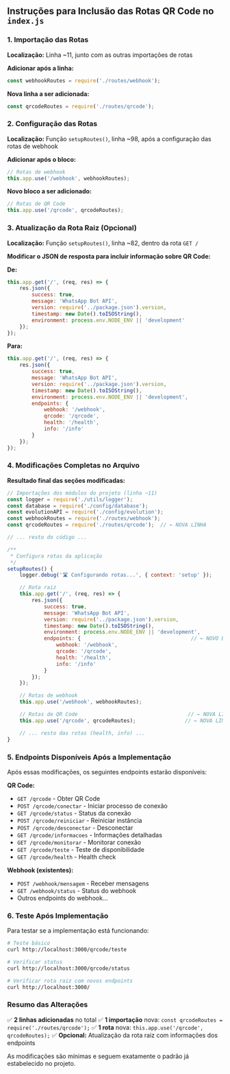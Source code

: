 ## Instruções para Inclusão das Rotas QR Code no `index.js`

### **1. Importação das Rotas**

**Localização:** Linha ~11, junto com as outras importações de rotas

**Adicionar após a linha:**
```javascript
const webhookRoutes = require('./routes/webhook');
```

**Nova linha a ser adicionada:**
```javascript
const qrcodeRoutes = require('./routes/qrcode');
```

### **2. Configuração das Rotas**

**Localização:** Função `setupRoutes()`, linha ~98, após a configuração das rotas de webhook

**Adicionar após o bloco:**
```javascript
// Rotas de webhook
this.app.use('/webhook', webhookRoutes);
```

**Novo bloco a ser adicionado:**
```javascript
// Rotas de QR Code
this.app.use('/qrcode', qrcodeRoutes);
```

### **3. Atualização da Rota Raiz (Opcional)**

**Localização:** Função `setupRoutes()`, linha ~82, dentro da rota `GET /`

**Modificar o JSON de resposta para incluir informação sobre QR Code:**

**De:**
```javascript
this.app.get('/', (req, res) => {
    res.json({
        success: true,
        message: 'WhatsApp Bot API',
        version: require('../package.json').version,
        timestamp: new Date().toISOString(),
        environment: process.env.NODE_ENV || 'development'
    });
});
```

**Para:**
```javascript
this.app.get('/', (req, res) => {
    res.json({
        success: true,
        message: 'WhatsApp Bot API',
        version: require('../package.json').version,
        timestamp: new Date().toISOString(),
        environment: process.env.NODE_ENV || 'development',
        endpoints: {
            webhook: '/webhook',
            qrcode: '/qrcode',
            health: '/health',
            info: '/info'
        }
    });
});
```

### **4. Modificações Completas no Arquivo**

**Resultado final das seções modificadas:**

```javascript
// Importações dos módulos do projeto (linha ~11)
const logger = require('./utils/logger');
const database = require('./config/database');
const evolutionAPI = require('./config/evolution');
const webhookRoutes = require('./routes/webhook');
const qrcodeRoutes = require('./routes/qrcode');  // ← NOVA LINHA

// ... resto do código ...

/**
 * Configura rotas da aplicação
 */
setupRoutes() {
    logger.debug('🛣️ Configurando rotas...', { context: 'setup' });

    // Rota raiz
    this.app.get('/', (req, res) => {
        res.json({
            success: true,
            message: 'WhatsApp Bot API',
            version: require('../package.json').version,
            timestamp: new Date().toISOString(),
            environment: process.env.NODE_ENV || 'development',
            endpoints: {                                    // ← NOVO BLOCO
                webhook: '/webhook',
                qrcode: '/qrcode',
                health: '/health',
                info: '/info'
            }
        });
    });

    // Rotas de webhook
    this.app.use('/webhook', webhookRoutes);

    // Rotas de QR Code                                    // ← NOVA LINHA
    this.app.use('/qrcode', qrcodeRoutes);                // ← NOVA LINHA

    // ... resto das rotas (health, info) ...
}
```

### **5. Endpoints Disponíveis Após a Implementação**

Após essas modificações, os seguintes endpoints estarão disponíveis:

**QR Code:**
- `GET /qrcode` - Obter QR Code
- `POST /qrcode/conectar` - Iniciar processo de conexão
- `GET /qrcode/status` - Status da conexão
- `POST /qrcode/reiniciar` - Reiniciar instância
- `POST /qrcode/desconectar` - Desconectar
- `GET /qrcode/informacoes` - Informações detalhadas
- `GET /qrcode/monitorar` - Monitorar conexão
- `GET /qrcode/teste` - Teste de disponibilidade
- `GET /qrcode/health` - Health check

**Webhook (existentes):**
- `POST /webhook/mensagem` - Receber mensagens
- `GET /webhook/status` - Status do webhook
- Outros endpoints do webhook...

### **6. Teste Após Implementação**

Para testar se a implementação está funcionando:

```bash
# Teste básico
curl http://localhost:3000/qrcode/teste

# Verificar status
curl http://localhost:3000/qrcode/status

# Verificar rota raiz com novos endpoints
curl http://localhost:3000/
```

### **Resumo das Alterações**

✅ **2 linhas adicionadas** no total
✅ **1 importação** nova: `const qrcodeRoutes = require('./routes/qrcode');`
✅ **1 rota** nova: `this.app.use('/qrcode', qrcodeRoutes);`
✅ **Opcional:** Atualização da rota raiz com informações dos endpoints

As modificações são mínimas e seguem exatamente o padrão já estabelecido no projeto.